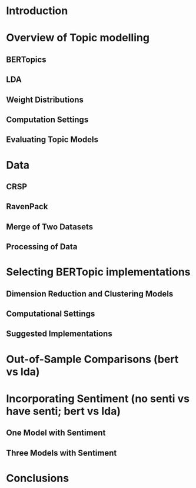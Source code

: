 # Introduction

# Overview of Topic modelling 

## BERTopics

## LDA

## Weight Distributions

## Computation Settings

## Evaluating Topic Models

# Data

## CRSP

## RavenPack

## Merge of Two Datasets

## Processing of Data

# Selecting BERTopic implementations

## Dimension Reduction and Clustering Models

## Computational Settings

## Suggested Implementations

# Out-of-Sample Comparisons (bert vs lda)

# Incorporating Sentiment (no senti vs have senti; bert vs lda)

## One Model with Sentiment

## Three Models with Sentiment

# Conclusions
